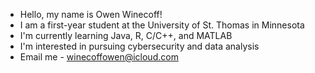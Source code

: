 - Hello, my name is Owen Winecoff!
- I am a first-year student at the University of St. Thomas in Minnesota
- I'm currently learning Java, R, C/C++, and MATLAB
- I'm interested in pursuing cybersecurity and data analysis
- Email me - winecoffowen@icloud.com
